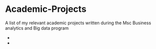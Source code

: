 # Academic-Projects
A list of my relevant academic projects written during the Msc Business analytics and Big data program

-
-
